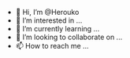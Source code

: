 - 👋 Hi, I’m @Herouko
- 👀 I’m interested in ...
- 🌱 I’m currently learning ...
- 💞️ I’m looking to collaborate on ...
- 📫 How to reach me ...

<!---
Herouko/Herouko is a ✨ special ✨ repository because its `README.md` (this file) appears on your GitHub profile.
You can click the Preview link to take a look at your changes.
--->
